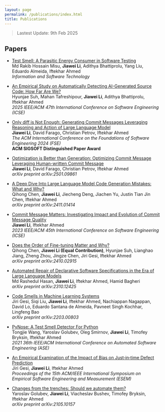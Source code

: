 ```yaml
---
layout: page
permalink: /publications/index.html
title: Publications
---
```


> Lastest Update: 9th Feb 2025&nbsp;

## Papers

- [Test Smell: A Parasitic Energy Consumer in Software Testing](https://arxiv.org/pdf/2310.14548.pdf) <br> Md Rakib Hossain Misu, **Jiawei Li**, Adithya Bhattiprolu, Yang Liu, Eduardo Almeida, Iftekhar Ahmed <br> <i> Information and Software Technology </i>

- [An Empirical Study on Automatically Detecting AI-Generated Source Code: How Far Are We?](https://arxiv.org/pdf/2411.04299) <br> Hyunjae Suh, Mahan Tafreshipour, **Jiawei Li**, Adithya Bhattiprolu, Iftekhar Ahmed <br> <i> 2025 IEEE/ACM 47th International Conference on Software Engineering (ICSE) </i>

- [Only diff is Not Enough: Generating Commit Messages Leveraging Reasoning and Action of Large Language Model](https://dl.acm.org/doi/pdf/10.1145/3643760) <br> **Jiawei Li**, David Farago, Christian Petrov, Iftekhar Ahmed <br> <i> The ACM International Conference on the Foundations of Software Engineering 2024 (FSE) </i> <br> **ACM SIGSOFT Distinguished Paper Award** <br>

- [Optimization is Better than Generation: Optimizing Commit Message Leveraging Human-written Commit Message](https://arxiv.org/pdf/2501.09861) <br> **Jiawei Li**, David Farago, Christian Petrov, Iftekhar Ahmed <br> <i> arXiv preprint arXiv:2501.09861 </i>

- [A Deep Dive Into Large Language Model Code Generation Mistakes: What and Why?](https://arxiv.org/pdf/2411.01414) <br> Qihong Chen, **Jiawei Li**, Jiecheng Deng, Jiachen Yu, Justin Tian Jin Chen, Iftekhar Ahmed <br> <i> arXiv preprint arXiv:2411.01414 </i>

- [Commit Message Matters: Investigating Impact and Evolution of Commit Message Quality](https://ieeexplore.ieee.org/stamp/stamp.jsp?arnumber=10172825) <br> **Jiawei Li**,  Iftekhar Ahmed <br> <i> 2023 IEEE/ACM 45th International Conference on Software Engineering (ICSE) </i>

- [Does the Order of Fine-tuning Matter and Why?](https://arxiv.org/pdf/2410.02915) <br> Qihong Chen, **Jiawei Li (Equal Contribution)**, Hyunjae Suh, Lianghao Jiang, Zheng Zhou, Jingze Chen, Jiri Gesi, Iftekhar Ahmed <br> <i> arXiv preprint arXiv:2410.02915 </i>

- [Automated Repair of Declarative Software Specifications in the Era of Large Language Models](https://arxiv.org/pdf/2310.12425) <br> Md Rashedul Hasan, **Jiawei Li**, Iftekhar Ahmed, Hamid Bagheri <br> <i> arXiv preprint arXiv:2310.12425 </i>

- [Code Smells in Machine Learning Systems](https://arxiv.org/pdf/2203.00803.pdf) <br> Jiri Gesi, Siqi Liu, **Jiawei Li**, Iftekhar Ahmed, Nachiappan Nagappan, David Lo, Eduardo Santana de Almeida, Pavneet Singh Kochhar, Lingfeng Bao <br> <i> arXiv preprint arXiv:2203.00803 </i>

- [PyNose: A Test Smell Detector For Python](https://ieeexplore.ieee.org/stamp/stamp.jsp?arnumber=9678615) <br> Tongjie Wang, Yaroslav Golubev, Oleg Smirnov, **Jiawei Li**, Timofey Bryksin, Iftekhar Ahmed <br> <i> 2021 36th IEEE/ACM International Conference on Automated Software Engineering (ASE) </i>

- [An Empirical Examination of the Impact of Bias on Just‐in‐time Defect Prediction](https://dl.acm.org/doi/pdf/10.1145/3475716.3475791) <br> Jiri Gesi, **Jiawei Li**, Iftekhar Ahmed <br> <i> Proceedings of the 15th ACM/IEEE International Symposium on Empirical Software Engineering and Measurement (ESEM) </i>

- [Changes from the trenches: Should we automate them?](https://arxiv.org/pdf/2105.10157.pdf) <br> Yaroslav Golubev, **Jiawei Li**, Viacheslav Bushev, Timofey Bryksin, Iftekhar Ahmed <br> <i> arXiv preprint arXiv:2105.10157 </i>
